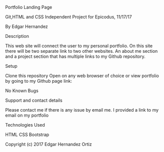 Portfolio Landing Page

Git,HTML and CSS Independent Project for Epicodus, 11/17/17

By Edgar Hernandez

Description

This web site will connect the user to my personal portfolio. On this site there will be two separate link to two other websites. An about me section and a project section that has multiple links to my Github repository.

Setup

Clone this repository
Open on any web browser of choice or view portfolio by going to my Github page link:  

No Known Bugs

Support and contact details

Please contact me if there is any issue by email me. I provided a link to my email on my portfolio

Technologies Used

HTML
CSS
Bootstrap

Copyright (c) 2017  Edgar Hernandez Ortiz

